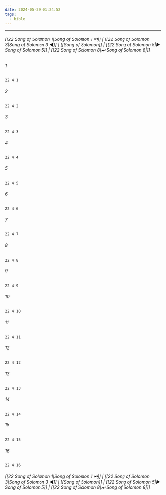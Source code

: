 ```yaml
---
date: 2024-05-29 01:24:52
tags:
  - bible
---
```

___

###### [[22 Song of Solomon 1|Song of Solomon 1 ⏮]] | [[22 Song of Solomon 3|Song of Solomon 3 ◀]] | [[Song of Solomon]] | [[22 Song of Solomon 5|▶ Song of Solomon 5]] | [[22 Song of Solomon 8|⏭ Song of Solomon 8|]]

###### 1
``` verse
22 4 1 
```
###### 2
``` verse
22 4 2 
```
###### 3
``` verse
22 4 3 
```
###### 4
``` verse
22 4 4 
```
###### 5
``` verse
22 4 5 
```
###### 6
``` verse
22 4 6 
```
###### 7
``` verse
22 4 7 
```
###### 8
``` verse
22 4 8 
```
###### 9
``` verse
22 4 9 
```
###### 10
``` verse
22 4 10 
```
###### 11
``` verse
22 4 11 
```
###### 12
``` verse
22 4 12 
```
###### 13
``` verse
22 4 13 
```
###### 14
``` verse
22 4 14 
```
###### 15
``` verse
22 4 15 
```
###### 16
``` verse
22 4 16 
```

###### [[22 Song of Solomon 1|Song of Solomon 1 ⏮]] | [[22 Song of Solomon 3|Song of Solomon 3 ◀]] | [[Song of Solomon]] | [[22 Song of Solomon 5|▶ Song of Solomon 5]] | [[22 Song of Solomon 8|⏭ Song of Solomon 8|]]

